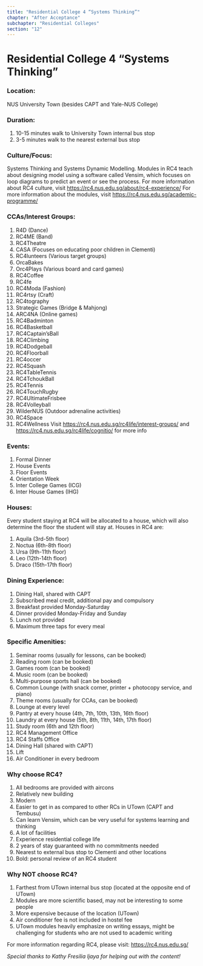 ```yaml
---
title: "Residential College 4 “Systems Thinking”"
chapter: "After Acceptance"
subchapter: "Residential Colleges"
section: "12"
---
```


# Residential College 4 “Systems Thinking”

### Location:

NUS University Town (besides CAPT and Yale-NUS College)

### Duration:

1. 10-15 minutes walk to University Town internal bus stop
2. 3-5 minutes walk to the nearest external bus stop

### Culture/Focus:

Systems Thinking and Systems Dynamic Modelling. Modules in RC4 teach about designing model using a software called Vensim, which focuses on loop diagrams to predict an event or see the process.
For more information about RC4 culture, visit https://rc4.nus.edu.sg/about/rc4-experience/
For more information about the modules, visit https://rc4.nus.edu.sg/academic-programme/

### CCAs/Interest Groups:

1. R4D (Dance)
2. RC4ME (Band)
3. RC4Theatre
4. CASA (Focuses on educating poor children in Clementi)
5. RC4lunteers (Various target groups)
6. OrcaBakes
7. Orc4Plays (Various board and card games)
8. RC4Coffee
9. RC4fe
10. RC4Moda (Fashion)
11. RC4rtsy (Craft)
12. RC4tography
13. Strategic Games (Bridge & Mahjong)
14. ARC4NA (Online games)
15. RC4Badminton
16. RC4Basketball
17. RC4Captain’sBall
18. RC4Climbing
19. RC4Dodgeball
20. RC4Floorball
21. RC4occer
22. RC4Squash
23. RC4TableTennis
24. RC4TchoukBall
25. RC4Tennis
26. RC4TouchRugby
27. RC4UltimateFrisbee
28. RC4Volleyball
29. WilderNUS (Outdoor adrenaline activities)
30. RC4Space
31. RC4Wellness
    Visit https://rc4.nus.edu.sg/rc4life/interest-groups/ and https://rc4.nus.edu.sg/rc4life/cognitio/ for more info

### Events:

1. Formal Dinner
2. House Events
3. Floor Events
4. Orientation Week
5. Inter College Games (ICG)
6. Inter House Games (IHG)

### Houses:

Every student staying at RC4 will be allocated to a house, which will also determine the floor the student will stay at. Houses in RC4 are:

1. Aquila (3rd-5th floor)
2. Noctua (6th-8th floor)
3. Ursa (9th-11th floor)
4. Leo (12th-14th floor)
5. Draco (15th-17th floor)

### Dining Experience:

1. Dining Hall, shared with CAPT
2. Subscribed meal credit, additional pay and compulsory
3. Breakfast provided Monday-Saturday
4. Dinner provided Monday-Friday and Sunday
5. Lunch not provided
6. Maximum three taps for every meal

### Specific Amenities:

1. Seminar rooms (usually for lessons, can be booked)
2. Reading room (can be booked)
3. Games room (can be booked)
4. Music room (can be booked)
5. Multi-purpose sports hall (can be booked)
6. Common Lounge (with snack corner, printer + photocopy service, and piano)
7. Theme rooms (usually for CCAs, can be booked)
8. Lounge at every level
9. Pantry at every house (4th, 7th, 10th, 13th, 16th floor)
10. Laundry at every house (5th, 8th, 11th, 14th, 17th floor)
11. Study room (6th and 12th floor)
12. RC4 Management Office
13. RC4 Staffs Office
14. Dining Hall (shared with CAPT)
15. Lift
16. Air Conditioner in every bedroom

### Why choose RC4?

1. All bedrooms are provided with aircons
2. Relatively new building
3. Modern
4. Easier to get in as compared to other RCs in UTown (CAPT and Tembusu)
5. Can learn Vensim, which can be very useful for systems learning and thinking
6. A lot of facilities
7. Experience residential college life
8. 2 years of stay guaranteed with no commitments needed
9. Nearest to external bus stop to Clementi and other locations
10. Bold: personal review of an RC4 student

### Why NOT choose RC4?

1. Farthest from UTown internal bus stop (located at the opposite end of UTown)
2. Modules are more scientific based, may not be interesting to some people
3. More expensive because of the location (UTown)
4. Air conditioner fee is not included in hostel fee
5. UTown modules heavily emphasize on writing essays, might be challenging for students who are not used to academic writing

For more information regarding RC4, please visit: https://rc4.nus.edu.sg/

_Special thanks to Kathy Fresilia Ijaya for helping out with the content!_
